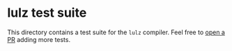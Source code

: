 # lulz test suite

This directory contains a test suite for the `lulz` compiler. Feel free 
to [open a PR](https://github.com/MonliH/lulz/pulls) adding more tests.
